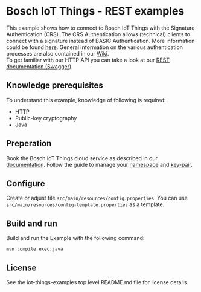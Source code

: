 # Bosch IoT Things - REST examples

This example shows how to connect to Bosch IoT Things with the Signature Authentication (CRS).
The CRS Authentication allows (technical) clients to connect with a signature instead of BASIC Authentication. 
More information could be found [here](https://things.s-apps.de1.bosch-iot-cloud.com/dokuwiki/doku.php?id=dev_guide:http_api:0_authenticate_as_a_client). 
General information on the various authentication processes are also contained in our [Wiki](https://things.eu-1.bosch-iot-suite.com/dokuwiki/doku.php?id=3_basic_concepts:auth).\
To get familiar with our HTTP API you can take a look at our [REST documentation (Swagger)](https://apidocs.bosch-iot-suite.com/?urls.primaryName=Bosch%20IoT%20Things%20-%20API%20v2#/).

## Knowledge prerequisites

To understand this example, knowledge of following is required:
- HTTP 
- Public-key cryptography 
- Java

## Preperation

Book the Bosch IoT Things cloud service as described in our [documentation](https://things.eu-1.bosch-iot-suite.com/dokuwiki/doku.php?id=2_getting_started:booking:start). Follow the guide to manage your [namespace](https://things.eu-1.bosch-iot-suite.com/dokuwiki/doku.php?id=2_getting_started:booking:manage-solution-namespace) and [key-pair](https://things.eu-1.bosch-iot-suite.com/dokuwiki/doku.php?id=2_getting_started:booking:manage-key).

## Configure

Create or adjust file `src/main/resources/config.properties`. You can use `src/main/resources/config-template.properties` as a template.

## Build and run

Build and run the Example with the following command:
```
mvn compile exec:java
```

## License

See the iot-things-examples top level README.md file for license details.
